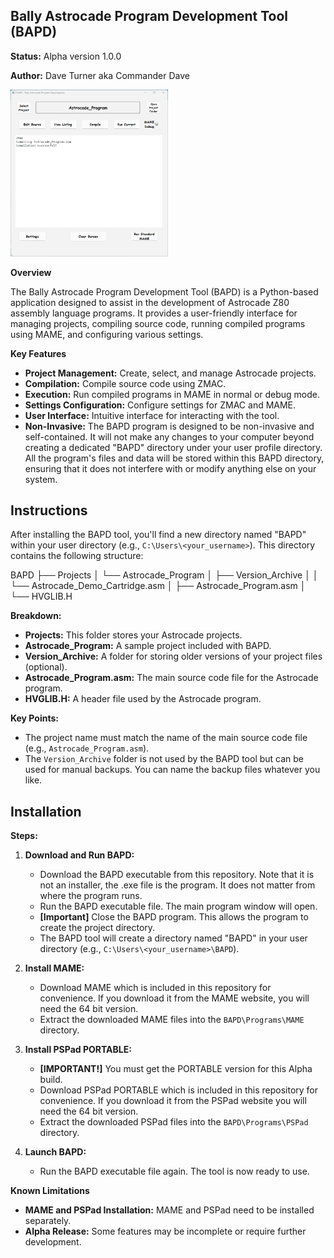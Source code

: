 ## Bally Astrocade Program Development Tool (BAPD)

**Status:** Alpha version 1.0.0 

**Author:** Dave Turner aka Commander Dave

<img src="BAPDScreenshot.png" alt="BAPD Main Window" width="50%" height="50%">

**Overview**

The Bally Astrocade Program Development Tool (BAPD) is a Python-based application designed to assist in the development of Astrocade Z80 assembly language programs. It provides a user-friendly interface for managing projects, compiling source code, running compiled programs using MAME, and configuring various settings.

**Key Features**

* **Project Management:** Create, select, and manage Astrocade projects.
* **Compilation:** Compile source code using ZMAC.
* **Execution:** Run compiled programs in MAME in normal or debug mode.
* **Settings Configuration:** Configure settings for ZMAC and MAME.
* **User Interface:** Intuitive interface for interacting with the tool.
* **Non-Invasive:** The BAPD program is designed to be non-invasive and self-contained. It will not make any changes to your computer beyond creating a dedicated "BAPD" directory under your user profile directory. All the program's files and data will be stored within this BAPD directory, ensuring that it does not interfere with or modify anything else on your system.

## Instructions

After installing the BAPD tool, you'll find a new directory named "BAPD" within your user directory (e.g., `C:\Users\<your_username>`). This directory contains the following structure:

BAPD
├── Projects
│   └── Astrocade_Program
│       ├── Version_Archive
│       │   └── Astrocade_Demo_Cartridge.asm
│       ├── Astrocade_Program.asm
│       └── HVGLIB.H


**Breakdown:**

* **Projects:** This folder stores your Astrocade projects.
* **Astrocade_Program:** A sample project included with BAPD.
* **Version_Archive:** A folder for storing older versions of your project files (optional).
* **Astrocade_Program.asm:** The main source code file for the Astrocade program.
* **HVGLIB.H:** A header file used by the Astrocade program.

**Key Points:**

* The project name must match the name of the main source code file (e.g., `Astrocade_Program.asm`).
* The `Version_Archive` folder is not used by the BAPD tool but can be used for manual backups. You can name the backup files whatever you like.


## Installation

**Steps:**

1. **Download and Run BAPD:**
   * Download the BAPD executable from this repository. Note that it is not an installer, the .exe file is the program. It does not matter from where the program runs.
   * Run the BAPD executable file. The main program window will open.
   * **[Important]** Close the BAPD program. This allows the program to create the project directory.
   * The BAPD tool will create a directory named "BAPD" in your user directory (e.g., `C:\Users\<your_username>\BAPD`).

2. **Install MAME:**
   * Download MAME which is included in this repository for convenience. If you download it from the MAME website, you will need the 64 bit version.
   * Extract the downloaded MAME files into the `BAPD\Programs\MAME` directory.

3. **Install PSPad PORTABLE:**
   * **[IMPORTANT!]** You must get the PORTABLE version for this Alpha build.
   * Download PSPad PORTABLE which is included in this repository for convenience. If you download it from the PSPad website you will need the 64 bit version.
   * Extract the downloaded PSPad files into the `BAPD\Programs\PSPad` directory.

4. **Launch BAPD:**
   * Run the BAPD executable file again. The tool is now ready to use.


**Known Limitations**
* **MAME and PSPad Installation:** MAME and PSPad need to be installed separately.
* **Alpha Release:** Some features may be incomplete or require further development.
